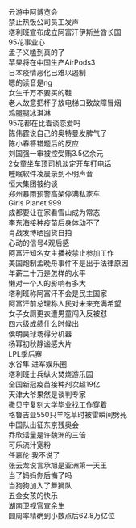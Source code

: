 云游中阿博览会  
禁止热饭公司员工发声  
塔利班宣布成立阿富汗伊斯兰酋长国  
95花事业心  
孟子义嗑到真的了  
苹果将在中国生产AirPods3  
日本疫情恶化已难以遏制  
嗯的读音是ng  
女生千万不要买的鞋  
老人故意把杯子放电梯口致故障冒烟  
鸡腿腿冰淇淋  
95花都在比着谈恋爱吗  
陈伟霆说自己的奥特曼发脾气了  
陈小春答错题后的反应  
刘国强一审被控受贿3.5亿余元  
2女童坐车顶司机淡定开车打电话  
睡眠软件凌晨录到不明声音  
恒大集团被约谈  
郑州暴雨预警高架停满私家车  
Girls Planet 999  
成都要让在家看雪山成为常态  
李东海接种疫苗后身体动不了  
肖战发博晒囤货自拍  
心动的信号4观后感  
阿富汗知名女主播被禁止参加工作  
美国炮制孟晚舟事件不是出于法律原因  
年薪二十万是怎样的水平  
懒对一个人的影响有多大  
塔利班称阿富汗不会是民主国家  
阿富汗前总理称人民对未来充满希望  
女子女厕更衣遭男童闯入反被怼  
四六级成绩什么时候出  
侯明昊球场得分机器  
杨幂初秋静谧感大片  
LPL季后赛  
水谷隼 进军娱乐圈  
塔利班士兵纵火焚烧游乐园  
全国新冠疫苗接种剂次超19亿  
天津大爷果然是谈判专家  
撒贝宁复刻大学毕业找工作穿着  
格鲁吉亚550只羊吃草时被雷瞬间劈死  
中国队出征东京残奥会  
乔欣话量是许魏洲的三倍  
可乐流汁宽粉  
任嘉伦 我不说了  
张云龙说言承旭是亚洲第一天王  
当了妈妈你后悔了吗  
当狗狗加入了舞狮队  
五金女孩的快乐  
湖南卫视官宣余生  
圆周率精确到小数点后62.8万亿位  
